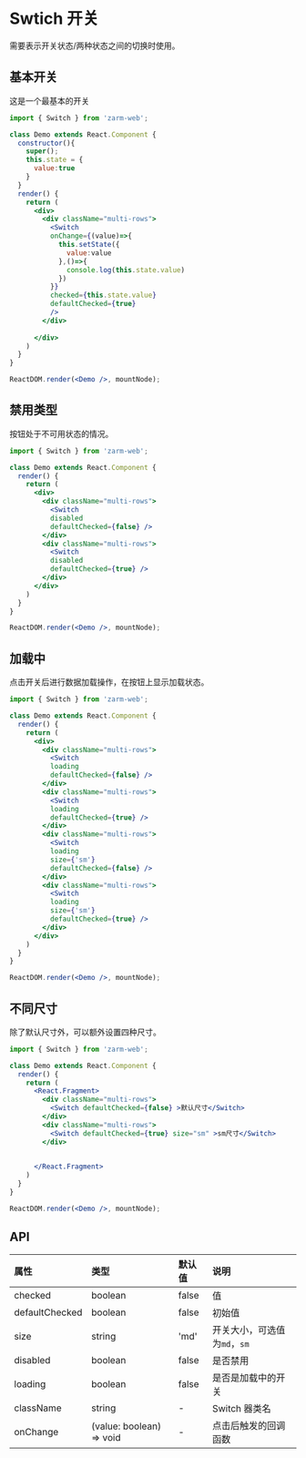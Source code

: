 # Swtich 开关
需要表示开关状态/两种状态之间的切换时使用。


## 基本开关
这是一个最基本的开关

```jsx
import { Switch } from 'zarm-web';

class Demo extends React.Component {
  constructor(){
    super();
    this.state = {
      value:true
    }
  }
  render() {
    return (
      <div>
        <div className="multi-rows">
          <Switch 
          onChange={(value)=>{
            this.setState({
              value:value
            },()=>{
              console.log(this.state.value)
            })
          }}
          checked={this.state.value}
          defaultChecked={true}
          />
        </div>
        
      </div>
    )
  }
}

ReactDOM.render(<Demo />, mountNode);
```



## 禁用类型
按钮处于不可用状态的情况。

```jsx
import { Switch } from 'zarm-web';

class Demo extends React.Component {
  render() {
    return (
      <div>
        <div className="multi-rows">
          <Switch 
          disabled
          defaultChecked={false} />
        </div>
        <div className="multi-rows">
          <Switch 
          disabled
          defaultChecked={true} />
        </div>
      </div>
    )
  }
}

ReactDOM.render(<Demo />, mountNode);
```

## 加载中
点击开关后进行数据加载操作，在按钮上显示加载状态。

```jsx
import { Switch } from 'zarm-web';

class Demo extends React.Component {
  render() {
    return (
      <div>
        <div className="multi-rows">
          <Switch 
          loading
          defaultChecked={false} />
        </div>
        <div className="multi-rows">
          <Switch 
          loading
          defaultChecked={true} />
        </div>
        <div className="multi-rows">
          <Switch 
          loading
          size={'sm'}
          defaultChecked={false} />
        </div>
        <div className="multi-rows">
          <Switch 
          loading
          size={'sm'}
          defaultChecked={true} />
        </div>
      </div>
    )
  }
}

ReactDOM.render(<Demo />, mountNode);
```

## 不同尺寸
除了默认尺寸外，可以额外设置四种尺寸。

```jsx
import { Switch } from 'zarm-web';

class Demo extends React.Component {
  render() {
    return (
      <React.Fragment>
        <div className="multi-rows">
          <Switch defaultChecked={false} >默认尺寸</Switch>
        </div>
        <div className="multi-rows">
          <Switch defaultChecked={true} size="sm" >sm尺寸</Switch>
        </div>

        
      </React.Fragment>
    )
  }
}

ReactDOM.render(<Demo />, mountNode);
```



## API

| 属性 | 类型 | 默认值 | 说明 |
| :--- | :--- | :--- | :--- |
| checked | boolean | false | 值 |
| defaultChecked | boolean | false | 初始值 |
| size | string | 'md' | 开关大小，可选值为`md`，`sm`|
| disabled | boolean | false | 是否禁用 |
| loading | boolean | false | 是否是加载中的开关 |
| className | string | - | Switch 器类名 |
| onChange | (value: boolean) => void | - | 点击后触发的回调函数 |